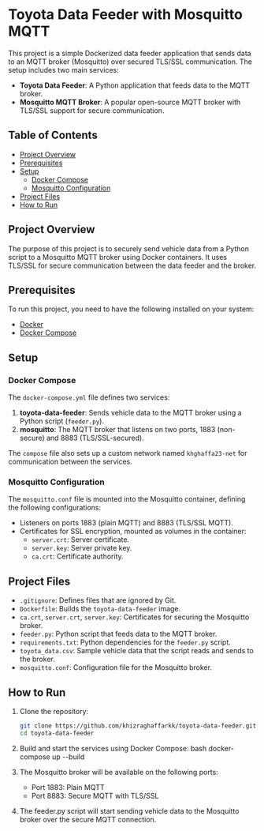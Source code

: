 # Toyota Data Feeder with Mosquitto MQTT

This project is a simple Dockerized data feeder application that sends data to an MQTT broker (Mosquitto) over secured TLS/SSL communication. The setup includes two main services:
- **Toyota Data Feeder**: A Python application that feeds data to the MQTT broker.
- **Mosquitto MQTT Broker**: A popular open-source MQTT broker with TLS/SSL support for secure communication.

## Table of Contents
- [Project Overview](#project-overview)
- [Prerequisites](#prerequisites)
- [Setup](#setup)
  - [Docker Compose](#docker-compose)
  - [Mosquitto Configuration](#mosquitto-configuration)
- [Project Files](#project-files)
- [How to Run](#how-to-run)

## Project Overview

The purpose of this project is to securely send vehicle data from a Python script to a Mosquitto MQTT broker using Docker containers. It uses TLS/SSL for secure communication between the data feeder and the broker.

## Prerequisites

To run this project, you need to have the following installed on your system:

- [Docker](https://www.docker.com/)
- [Docker Compose](https://docs.docker.com/compose/)

## Setup

### Docker Compose

The `docker-compose.yml` file defines two services:
1. **toyota-data-feeder**: Sends vehicle data to the MQTT broker using a Python script (`feeder.py`).
2. **mosquitto**: The MQTT broker that listens on two ports, 1883 (non-secure) and 8883 (TLS/SSL-secured).

The `compose` file also sets up a custom network named `khghaffa23-net` for communication between the services.

### Mosquitto Configuration

The `mosquitto.conf` file is mounted into the Mosquitto container, defining the following configurations:
- Listeners on ports 1883 (plain MQTT) and 8883 (TLS/SSL MQTT).
- Certificates for SSL encryption, mounted as volumes in the container:
  - `server.crt`: Server certificate.
  - `server.key`: Server private key.
  - `ca.crt`: Certificate authority.

## Project Files

- `.gitignore`: Defines files that are ignored by Git.
- `Dockerfile`: Builds the `toyota-data-feeder` image.
- `ca.crt`, `server.crt`, `server.key`: Certificates for securing the Mosquitto broker.
- `feeder.py`: Python script that feeds data to the MQTT broker.
- `requirements.txt`: Python dependencies for the `feeder.py` script.
- `toyota_data.csv`: Sample vehicle data that the script reads and sends to the broker.
- `mosquitto.conf`: Configuration file for the Mosquitto broker.

## How to Run

1. Clone the repository:
   ```bash
   git clone https://github.com/khizraghaffarkk/toyota-data-feeder.git
   cd toyota-data-feeder
2. Build and start the services using Docker Compose:
   bash
   docker-compose up --build

3. The Mosquitto broker will be available on the following ports:
   - Port 1883: Plain MQTT
   - Port 8883: Secure MQTT with TLS/SSL
4. The feeder.py script will start sending vehicle data to the Mosquitto broker over the secure MQTT connection.
